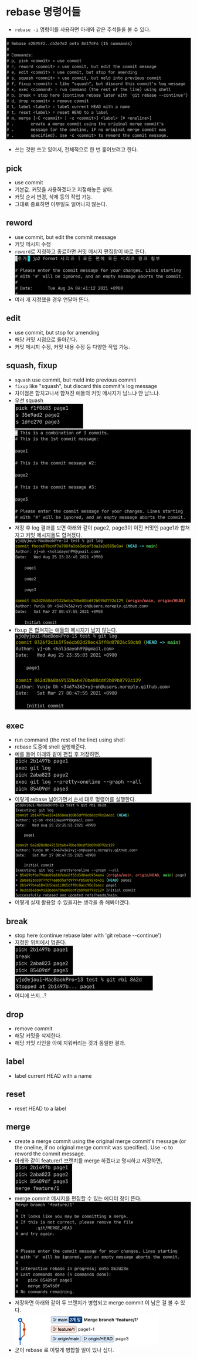 # rebase 명령어들
- `rebase -i` 명령어를 사용하면 아래와 같은 주석들을 볼 수 있다.

![rebase commands](.%5B20210825%5D_rebasing_edit_commands/d6586dbc.png)

- 쓰는 것만 쓰고 있어서, 전체적으로 한 번 훑어보려고 한다.

## pick
- use commit
- 기본값. 커밋을 사용하겠다고 지정해놓은 상태.
- 커밋 순서 변경, 삭제 등의 작업 가능.
- 그대로 종료하면 아무일도 일어나지 않는다.

## reword
- use commit, but edit the commit message
- 커밋 메시지 수정
- `reword`로 지정하고 종료하면 커밋 메시지 편집창이 바로 뜬다. \
![edit](.%5B20210825%5D_rebasing_edit_commands/26d95378.png)
- 여러 개 지정했을 경우 연달아 뜬다.

## edit
- use commit, but stop for amending
- 해당 커밋 시점으로 돌아간다.
- 커밋 메시지 수정, 커밋 내용 수정 등 다양한 작업 가능.

## squash, fixup
- `squash` use commit, but meld into previous commit
- `fixup` like "squash", but discard this commit's log message
- 차이점은 합치고나서 합쳐진 애들의 커밋 메시지가 남느냐 안 남느냐.
- 우선 squash \
![squash](.%5B20210825%5D_rebasing_edit_commands/82651843.png) \
![squash2](.%5B20210825%5D_rebasing_edit_commands/63af68c1.png)
- 저장 후 log 결과를 보면 아래와 같이 page2, page3이 이전 커밋인
  page1과 합쳐지고 커밋 메시지들도 합쳐졌다.
![squash3](.%5B20210825%5D_rebasing_edit_commands/f6f89291.png)
- fixup 은 합쳐지는 애들의 메시지가 남지 않는다. \
![fixup](.%5B20210825%5D_rebasing_edit_commands/21af7b05.png)

## exec
- run command (the rest of the line) using shell
- rebase 도중에 shell 실행해준다.
- 예를 들어 아래와 같이 편집 후 저장하면, \
![exec](.%5B20210825%5D_rebasing_edit_commands/b62b482d.png)
- 이렇게 rebase 넘어가면서 순서 대로 명령어를 실행한다.
![exec2](.%5B20210825%5D_rebasing_edit_commands/a5c62a45.png)
- 어떻게 실제 활용할 수 있을지는 생각을 좀 해봐야겠다.

## break
- stop here (continue rebase later with 'git rebase --continue')
- 지정한 위치에서 멈춘다. \
![break](.%5B20210825%5D_rebasing_edit_commands/1b5e726b.png) \
![break2](.%5B20210825%5D_rebasing_edit_commands/2f550642.png)
- 어디에 쓰지...?

## drop
- remove commit
- 해당 커밋을 삭제한다.
- 해당 커밋 라인을 아예 지워버리는 것과 동일한 결과.

## label <label>
- label current HEAD with a name

## reset <label>
- reset HEAD to a label

## merge
- create a merge commit using the original merge commit's
  message (or the oneline, if no original merge commit was
  specified). Use -c <commit> to reword the commit message.
- 아래와 같이 feature/1 브랜치를 merge 하겠다고 명시하고 저장하면, \
![](.%5B20210825%5D_rebasing_edit_commands/c6cb20cc.png)
- merge commit 메시지를 편집할 수 있는 에디터 창이 뜬다. \
![](.%5B20210825%5D_rebasing_edit_commands/25134e31.png)
- 저장하면 아래와 같이 두 브랜치가 병합되고 merge commit 이 남은 걸 볼 수 있다. \
![](.%5B20210825%5D_rebasing_edit_commands/ddba2fc8.png)
- 굳이 rebase 로 이렇게 병합할 일이 있나 싶다.
